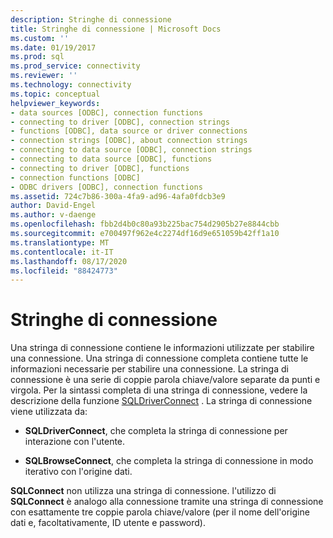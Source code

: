 ```yaml
---
description: Stringhe di connessione
title: Stringhe di connessione | Microsoft Docs
ms.custom: ''
ms.date: 01/19/2017
ms.prod: sql
ms.prod_service: connectivity
ms.reviewer: ''
ms.technology: connectivity
ms.topic: conceptual
helpviewer_keywords:
- data sources [ODBC], connection functions
- connecting to driver [ODBC], connection strings
- functions [ODBC], data source or driver connections
- connection strings [ODBC], about connection strings
- connecting to data source [ODBC], connection strings
- connecting to data source [ODBC], functions
- connecting to driver [ODBC], functions
- connection functions [ODBC]
- ODBC drivers [ODBC], connection functions
ms.assetid: 724c7b86-300a-4fa9-ad96-4afa0fdcb3e9
author: David-Engel
ms.author: v-daenge
ms.openlocfilehash: fbb2d4b0c80a93b225bac754d2905b27e8844cbb
ms.sourcegitcommit: e700497f962e4c2274df16d9e651059b42ff1a10
ms.translationtype: MT
ms.contentlocale: it-IT
ms.lasthandoff: 08/17/2020
ms.locfileid: "88424773"
---
```

# <a name="connection-strings"></a>Stringhe di connessione
Una stringa di connessione contiene le informazioni utilizzate per stabilire una connessione. Una stringa di connessione completa contiene tutte le informazioni necessarie per stabilire una connessione. La stringa di connessione è una serie di coppie parola chiave/valore separate da punti e virgola. Per la sintassi completa di una stringa di connessione, vedere la descrizione della funzione [SQLDriverConnect](../../../odbc/reference/syntax/sqldriverconnect-function.md) . La stringa di connessione viene utilizzata da:  
  
-   **SQLDriverConnect**, che completa la stringa di connessione per interazione con l'utente.  
  
-   **SQLBrowseConnect**, che completa la stringa di connessione in modo iterativo con l'origine dati.  
  
 **SQLConnect** non utilizza una stringa di connessione. l'utilizzo di **SQLConnect** è analogo alla connessione tramite una stringa di connessione con esattamente tre coppie parola chiave/valore (per il nome dell'origine dati e, facoltativamente, ID utente e password).
